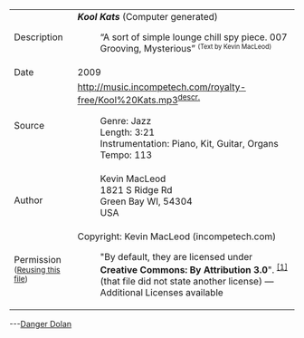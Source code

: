 <!--more-->


<table style="word-break:normal !important;" class="fileinfotpl-type-information toccolours vevent mw-content-ltr" cellpadding="4">
<tbody>
<tr>
<td id="fileinfotpl_desc" class="fileinfo-paramfield" lang="en">Description</td>
<td class="description"><i><b>Kool Kats</b></i> (Computer generated)

<dl><dd>“A sort of simple lounge chill spy piece. 007 Grooving, Mysterious” <small><sup>(Text by Kevin MacLeod)</sup></small></dd></dl></td>
</tr>
<tr>
<td id="fileinfotpl_date" class="fileinfo-paramfield" lang="en">Date</td>
<td lang="en"><time class="dtstart" datetime="2009">2009</time></td>
</tr>
<tr>
<td id="fileinfotpl_src" class="fileinfo-paramfield" lang="en">Source</td>
<td><a class="external free" href="http://music.incompetech.com/royalty-free/Kool%20Kats.mp3" rel="nofollow">http://music.incompetech.com/royalty-free/Kool%20Kats.mp3</a><sup><a class="external text" href="http://incompetech.com/m/c/royalty-free/index.html?genre=Jazz" rel="nofollow">descr.</a></sup><dl><dd>Genre: Jazz</dd><dd>Length: 3:21</dd><dd>Instrumentation: Piano, Kit, Guitar, Organs</dd><dd>Tempo: 113</dd></dl></td>
</tr>
<tr>
<td id="fileinfotpl_aut" class="fileinfo-paramfield" lang="en">Author</td>
<td><dl><dd>Kevin MacLeod</dd><dd>1821 S Ridge Rd</dd><dd>Green Bay WI, 54304</dd><dd>USA</dd></dl></td>
</tr>
<tr>
<td id="fileinfotpl_perm" class="fileinfo-paramfield" lang="en">Permission
<small>(<a title="Commons:Reusing content outside Wikimedia" href="http://commons.wikimedia.org/wiki/Commons:Reusing_content_outside_Wikimedia">Reusing this file</a>)</small></td>
<td>Copyright: Kevin MacLeod (incompetech.com)

<dl><dd>"By default, they are licensed under <b>Creative Commons: By Attribution 3.0</b>". <sup><a class="external autonumber" href="http://www.incompetech.com/m/c/royalty-free/licenses/" rel="nofollow">[1]</a></sup> (that file did not state another license) — Additional Licenses available</dd></dl></td>
</tr>
</tbody>
</table>

---<a href="https://www.youtube.com/user/DDTop20" target="_blank">Danger Dolan</a>